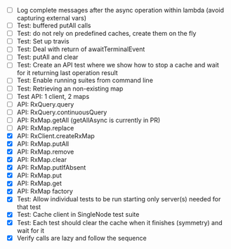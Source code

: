 - [ ] Log complete messages after the async operation within lambda (avoid capturing external vars)
- [ ] Test: buffered putAll calls
- [ ] Test: do not rely on predefined caches, create them on the fly
- [ ] Test: Set up travis
- [ ] Test: Deal with return of awaitTerminalEvent
- [ ] Test: putAll and clear
- [ ] Test: Create an API test where we show how to stop a cache and wait for it returning last operation result
- [ ] Test: Enable running suites from command line
- [ ] Test: Retrieving an non-existing map
- [ ] Test API: 1 client, 2 maps
- [ ] API: RxQuery.query
- [ ] API: RxQuery.continuousQuery
- [ ] API: RxMap.getAll (getAllAsync is currently in PR)
- [ ] API: RxMap.replace
- [x] API: RxClient.createRxMap
- [x] API: RxMap.putAll
- [x] API: RxMap.remove
- [x] API: RxMap.clear
- [x] API: RxMap.putIfAbsent
- [x] API: RxMap.put
- [x] API: RxMap.get
- [x] API: RxMap factory
- [x] Test: Allow individual tests to be run starting only server(s) needed for that test
- [x] Test: Cache client in SingleNode test suite
- [x] Test: Each test should clear the cache when it finishes (symmetry) and wait for it
- [x] Verify calls are lazy and follow the sequence
